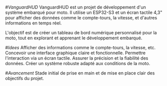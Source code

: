 #*VanguardHUD*
VanguardHUD est un projet de développement d'un système embarqué pour moto. Il utilise un ESP32-S3 et un écran tactile 4,3" pour afficher des données comme le compte-tours, la vitesse, et d'autres informations en temps réel.

L'objectif est de créer un tableau de bord numérique personnalisé pour la moto, tout en explorant et apprenant le développement embarqué.

#*Idees*
Afficher des informations comme le compte-tours, la vitesse, etc.
Concevoir une interface graphique claire et fonctionnelle.
Permettre l'interaction via un écran tactile.
Assurer la précision et la fiabilité des données.
Créer un système robuste adapté aux conditions de la moto.

#*Avancement*
Stade initial de prise en main et de mise en place clair des objectifs du projet.
